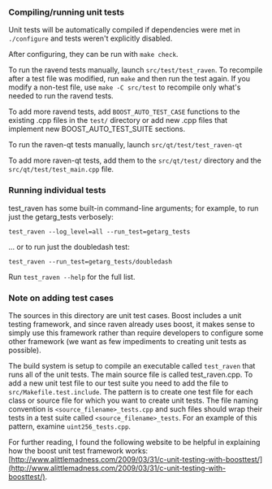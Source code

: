 ### Compiling/running unit tests

Unit tests will be automatically compiled if dependencies were met in `./configure`
and tests weren't explicitly disabled.

After configuring, they can be run with `make check`.

To run the ravend tests manually, launch `src/test/test_raven`. To recompile
after a test file was modified, run `make` and then run the test again. If you
modify a non-test file, use `make -C src/test` to recompile only what's needed
to run the ravend tests.

To add more ravend tests, add `BOOST_AUTO_TEST_CASE` functions to the existing
.cpp files in the `test/` directory or add new .cpp files that
implement new BOOST_AUTO_TEST_SUITE sections.

To run the raven-qt tests manually, launch `src/qt/test/test_raven-qt`

To add more raven-qt tests, add them to the `src/qt/test/` directory and
the `src/qt/test/test_main.cpp` file.

### Running individual tests

test_raven has some built-in command-line arguments; for
example, to run just the getarg_tests verbosely:

    test_raven --log_level=all --run_test=getarg_tests

... or to run just the doubledash test:

    test_raven --run_test=getarg_tests/doubledash

Run `test_raven --help` for the full list.

### Note on adding test cases

The sources in this directory are unit test cases.  Boost includes a
unit testing framework, and since raven already uses boost, it makes
sense to simply use this framework rather than require developers to
configure some other framework (we want as few impediments to creating
unit tests as possible).

The build system is setup to compile an executable called `test_raven`
that runs all of the unit tests.  The main source file is called
test_raven.cpp. To add a new unit test file to our test suite you need 
to add the file to `src/Makefile.test.include`. The pattern is to create
one test file for each class or source file for which you want to create
unit tests.  The file naming convention is `<source_filename>_tests.cpp`
and such files should wrap their tests in a test suite
called `<source_filename>_tests`. For an example of this pattern,
examine `uint256_tests.cpp`.

For further reading, I found the following website to be helpful in
explaining how the boost unit test framework works:
[http://www.alittlemadness.com/2009/03/31/c-unit-testing-with-boosttest/](http://www.alittlemadness.com/2009/03/31/c-unit-testing-with-boosttest/).
